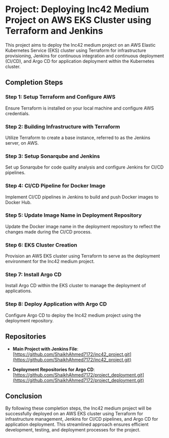 # Project: Deploying Inc42 Medium Project on AWS EKS Cluster using Terraform and Jenkins

This project aims to deploy the Inc42 medium project on an AWS Elastic Kubernetes Service (EKS) cluster using Terraform for infrastructure provisioning, Jenkins for continuous integration and continuous deployment (CI/CD), and Argo CD for application deployment within the Kubernetes cluster.

## Completion Steps

### Step 1: Setup Terraform and Configure AWS

Ensure Terraform is installed on your local machine and configure AWS credentials.

### Step 2: Building Infrastructure with Terraform

Utilize Terraform to create a base instance, referred to as the Jenkins server, on AWS.

### Step 3: Setup Sonarqube and Jenkins

Set up Sonarqube for code quality analysis and configure Jenkins for CI/CD pipelines.

### Step 4: CI/CD Pipeline for Docker Image

Implement CI/CD pipelines in Jenkins to build and push Docker images to Docker Hub.

### Step 5: Update Image Name in Deployment Repository

Update the Docker image name in the deployment repository to reflect the changes made during the CI/CD process.

### Step 6: EKS Cluster Creation

Provision an AWS EKS cluster using Terraform to serve as the deployment environment for the Inc42 medium project.

### Step 7: Install Argo CD

Install Argo CD within the EKS cluster to manage the deployment of applications.

### Step 8: Deploy Application with Argo CD

Configure Argo CD to deploy the Inc42 medium project using the deployment repository.

## Repositories

- **Main Project with Jenkins File**: [https://github.com/ShaikhAhmed7172/inc42_project.git](https://github.com/ShaikhAhmed7172/inc42_project.git)
  
- **Deployment Repositories for Argo CD**: [https://github.com/ShaikhAhmed7172/project_deployment.git](https://github.com/ShaikhAhmed7172/project_deployment.git)

## Conclusion

By following these completion steps, the Inc42 medium project will be successfully deployed on an AWS EKS cluster using Terraform for infrastructure management, Jenkins for CI/CD pipelines, and Argo CD for application deployment. This streamlined approach ensures efficient development, testing, and deployment processes for the project.
